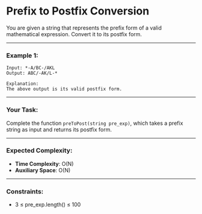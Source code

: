 # Prefix to Postfix Conversion

You are given a string that represents the prefix form of a valid mathematical expression. Convert it to its postfix form.

---

### Example 1:

```
Input: *-A/BC-/AKL
Output: ABC/-AK/L-*

Explanation:
The above output is its valid postfix form.
```

---

### Your Task:

Complete the function `preToPost(string pre_exp)`, which takes a prefix string as input and returns its postfix form.

---

### Expected Complexity:

- **Time Complexity**: O(N)
- **Auxiliary Space**: O(N)

---

### Constraints:

- 3 ≤ pre_exp.length() ≤ 100
